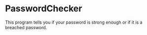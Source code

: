 # PasswordChecker
This program tells you if your password is strong enough or if it is a breached password.
